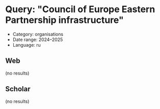 # Query: "Council of Europe Eastern Partnership infrastructure"
- Category: organisations
- Date range: 2024–2025
- Language: ru

## Web

(no results)

## Scholar

(no results)


